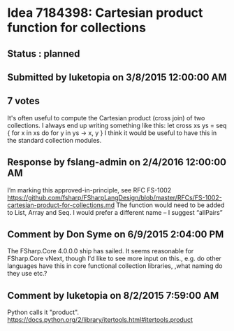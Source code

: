 # Idea 7184398: Cartesian product function for collections #

## Status : planned

## Submitted by luketopia on 3/8/2015 12:00:00 AM

## 7 votes

It's often useful to compute the Cartesian product (cross join) of two collections. I always end up writing something like this:
let cross xs ys =
seq {
for x in xs do
for y in ys ->
x, y
}
I think it would be useful to have this in the standard collection modules.


## Response by fslang-admin on 2/4/2016 12:00:00 AM

I’m marking this approved-in-principle, see RFC FS-1002 https://github.com/fsharp/FSharpLangDesign/blob/master/RFCs/FS-1002-cartesian-product-for-collections.md
The function would need to be added to List, Array and Seq. I would prefer a different name – I suggest “allPairs”



## Comment by Don Syme on 6/9/2015 2:04:00 PM

The FSharp.Core 4.0.0.0 ship has sailed. It seems reasonable for FSharp.Core vNext, though I'd like to see more input on this., e.g. do other languages have this in core functional collection libraries, ,what naming do they use etc.?

## Comment by luketopia on 8/2/2015 7:59:00 AM

Python calls it "product". https://docs.python.org/2/library/itertools.html#itertools.product

